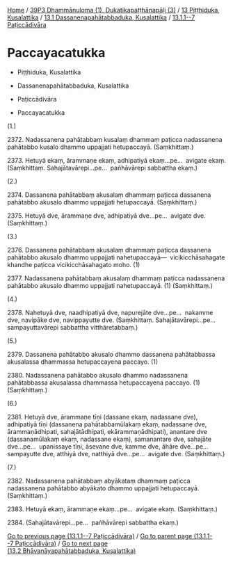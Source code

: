 
[Home](/) / [39P3 Dhammānuloma (1), Dukatikapaṭṭhānapāḷi (3)](../../../../39P3.md) / [13 Piṭṭhiduka, Kusalattika](../../../13.md) / [13.1 Dassanenapahātabbaduka, Kusalattika](../../13.1.md) / [13.1.1--7 Paṭiccādivāra](../13.1.1--7.md)

# Paccayacatukka

* Piṭṭhiduka, Kusalattika

* Dassanenapahātabbaduka, Kusalattika

* Paṭiccādivāra

* Paccayacatukka

(1.)

2372\. Nadassanena pahātabbaṃ kusalaṃ dhammaṃ paṭicca nadassanena pahātabbo kusalo dhammo uppajjati hetupaccayā. (Saṃkhittaṃ.)

2373\. Hetuyā ekaṃ, ārammaṇe ekaṃ, adhipatiyā ekaṃ…pe…  avigate ekaṃ. (Saṃkhittaṃ. Sahajātavārepi…pe…  pañhāvārepi sabbattha ekaṃ.)

(2.)

2374\. Dassanena pahātabbaṃ akusalaṃ dhammaṃ paṭicca dassanena pahātabbo akusalo dhammo uppajjati hetupaccayā. (Saṃkhittaṃ.)

2375\. Hetuyā dve, ārammaṇe dve, adhipatiyā dve…pe…  avigate dve. (Saṃkhittaṃ.)

(3.)

2376\. Dassanena pahātabbaṃ akusalaṃ dhammaṃ paṭicca dassanena pahātabbo akusalo dhammo uppajjati nahetupaccayā—  vicikicchāsahagate khandhe paṭicca vicikicchāsahagato moho. (1)

2377\. Nadassanena pahātabbaṃ akusalaṃ dhammaṃ paṭicca nadassanena pahātabbo akusalo dhammo uppajjati nahetupaccayā. (1) (Saṃkhittaṃ.)

(4.)

2378\. Nahetuyā dve, naadhipatiyā dve, napurejāte dve…pe…  nakamme dve, navipāke dve, navippayutte dve. (Saṃkhittaṃ. Sahajātavārepi…pe…  sampayuttavārepi sabbattha vitthāretabbaṃ.)

(5.)

2379\. Dassanena pahātabbo akusalo dhammo dassanena pahātabbassa akusalassa dhammassa hetupaccayena paccayo. (1)

2380\. Nadassanena pahātabbo akusalo dhammo nadassanena pahātabbassa akusalassa dhammassa hetupaccayena paccayo. (1) (Saṃkhittaṃ.)

(6.)

2381\. Hetuyā dve, ārammaṇe tīṇi (dassane ekaṃ, nadassane dve), adhipatiyā tīṇi (dassanena pahātabbamūlakaṃ ekaṃ, nadassane dve, ārammaṇādhipati, sahajātādhipati, ekārammaṇādhipati), anantare dve (dassanamūlakaṃ ekaṃ, nadassane ekaṃ), samanantare dve, sahajāte dve…pe…  upanissaye tīṇi, āsevane dve, kamme dve, āhāre dve…pe…  sampayutte dve, atthiyā dve, natthiyā dve…pe…  avigate dve. (Saṃkhittaṃ.)

(7.)

2382\. Nadassanena pahātabbaṃ abyākataṃ dhammaṃ paṭicca nadassanena pahātabbo abyākato dhammo uppajjati hetupaccayā. (Saṃkhittaṃ.)

2383\. Hetuyā ekaṃ, ārammaṇe ekaṃ…pe…  avigate ekaṃ. (Saṃkhittaṃ.)

2384\. (Sahajātavārepi…pe…  pañhāvārepi sabbattha ekaṃ.)

[Go to previous page (13.1.1--7 Paṭiccādivāra)](../13.1.1--7.md) / [Go to parent page (13.1.1--7 Paṭiccādivāra)](../13.1.1--7.md) / [Go to next page (13.2 Bhāvanāyapahātabbaduka, Kusalattika)](../../13.2.md)


